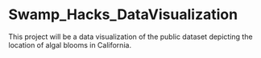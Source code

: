 # Swamp_Hacks_DataVisualization
This project will be a data visualization of the public dataset depicting the location of algal blooms in California. 
